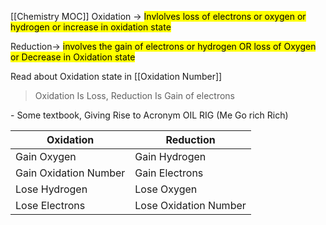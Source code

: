 [[Chemistry MOC]]
Oxidation -> <mark class="hltr-green"> Invlolves loss of electrons or oxygen or hydrogen or increase in oxidation state
</mark>

Reduction-> <mark class="hltr-blue">involves the gain of electrons or hydrogen OR loss of Oxygen or Decrease in Oxidation state</mark>

Read about Oxidation state in [[Oxidation Number]]
> Oxidation Is Loss, Reduction Is Gain of electrons

\- Some textbook, Giving Rise to Acronym OIL RIG (Me Go rich Rich)




| Oxidation             | Reduction             |
| --------------------- | --------------------- |
| Gain Oxygen           | Gain Hydrogen         |
| Gain Oxidation Number | Gain Electrons        |
| Lose Hydrogen         | Lose Oxygen           |
| Lose Electrons        | Lose Oxidation Number |





